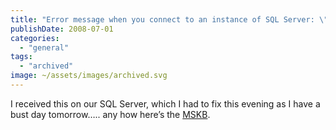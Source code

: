 ```yaml
---
title: "Error message when you connect to an instance of SQL Server: \"Cannot open user default database\""
publishDate: 2008-07-01
categories: 
  - "general"
tags:
  - "archived"
image: ~/assets/images/archived.svg
---
```


I received this on our SQL Server, which I had to fix this evening as I have a bust day tomorrow….. any how here’s the [MSKB](https://support.microsoft.com/kb/307864).
